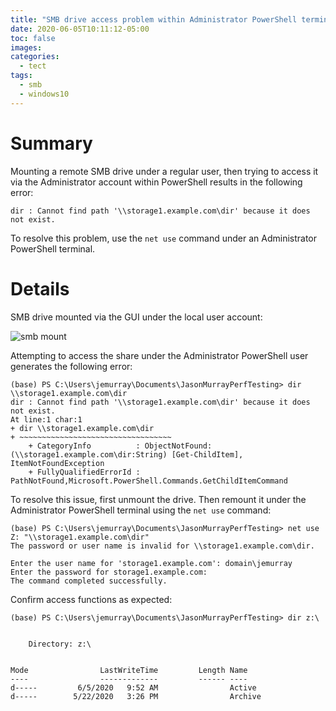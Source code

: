 ```yaml
---
title: "SMB drive access problem within Administrator PowerShell terminal"
date: 2020-06-05T10:11:12-05:00
toc: false
images:
categories:
  - tect
tags: 
  - smb
  - windows10
---
```


# Summary

Mounting a remote SMB drive under a regular user, then trying to access it via the Administrator account within PowerShell results in the following error:

```
dir : Cannot find path '\\storage1.example.com\dir' because it does not exist.
```

To resolve this problem, use the `net use` command under an Administrator PowerShell terminal.

# Details

SMB drive mounted via the GUI under the local user account:

![smb mount](/images/smbguimount.png)

Attempting to access the share under the Administrator PowerShell user generates the following error:

```
(base) PS C:\Users\jemurray\Documents\JasonMurrayPerfTesting> dir \\storage1.example.com\dir
dir : Cannot find path '\\storage1.example.com\dir' because it does not exist.
At line:1 char:1
+ dir \\storage1.example.com\dir
+ ~~~~~~~~~~~~~~~~~~~~~~~~~~~~~~~~~~
    + CategoryInfo          : ObjectNotFound: (\\storage1.example.com\dir:String) [Get-ChildItem], ItemNotFoundException
    + FullyQualifiedErrorId : PathNotFound,Microsoft.PowerShell.Commands.GetChildItemCommand
```


To resolve this issue, first unmount the drive.  Then remount it under the Administrator PowerShell terminal using the `net use` command:

```
(base) PS C:\Users\jemurray\Documents\JasonMurrayPerfTesting> net use Z: "\\storage1.example.com\dir"
The password or user name is invalid for \\storage1.example.com\dir.

Enter the user name for 'storage1.example.com': domain\jemurray
Enter the password for storage1.example.com:
The command completed successfully.
```

Confirm access functions as expected:

```
(base) PS C:\Users\jemurray\Documents\JasonMurrayPerfTesting> dir z:\


    Directory: z:\


Mode                LastWriteTime         Length Name
----                -------------         ------ ----
d-----         6/5/2020   9:52 AM                Active
d-----        5/22/2020   3:26 PM                Archive
```


